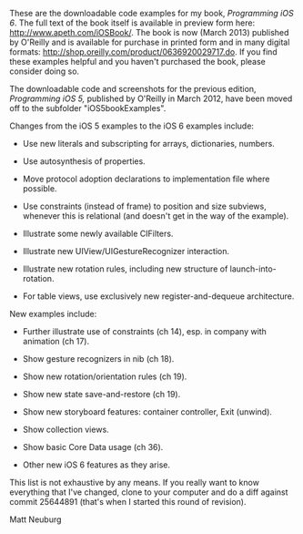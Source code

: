 
These are the downloadable code examples for my book, _Programming iOS 6_. The full text of the book itself is available in preview form here: <http://www.apeth.com/iOSBook/>. The book is now (March 2013) published by O'Reilly and is available for purchase in printed form and in many digital formats: <http://shop.oreilly.com/product/0636920029717.do>. If you find these examples helpful and you haven't purchased the book, please consider doing so.

The downloadable code and screenshots for the previous edition, _Programming iOS 5,_ published by O'Reilly in March 2012, have been moved off to the subfolder "iOS5bookExamples".

Changes from the iOS 5 examples to the iOS 6 examples include:

* Use new literals and subscripting for arrays, dictionaries, numbers.

* Use autosynthesis of properties.

* Move protocol adoption declarations to implementation file where possible.

* Use constraints (instead of frame) to position and size subviews, whenever this is relational (and doesn't get in the way of the example).

* Illustrate some newly available CIFilters.

* Illustrate new UIView/UIGestureRecognizer interaction.

* Illustrate new rotation rules, including new structure of launch-into-rotation.

* For table views, use exclusively new register-and-dequeue architecture.

New examples include:

* Further illustrate use of constraints (ch 14), esp. in company with animation (ch 17).

* Show gesture recognizers in nib (ch 18).

* Show new rotation/orientation rules (ch 19).

* Show new state save-and-restore (ch 19).

* Show new storyboard features: container controller, Exit (unwind).

* Show collection views.

* Show basic Core Data usage (ch 36).

* Other new iOS 6 features as they arise.

This list is not exhaustive by any means. If you really want to know everything that I've changed, clone to your computer and do a diff against commit 25644891 (that's when I started this round of revision).

Matt Neuburg

